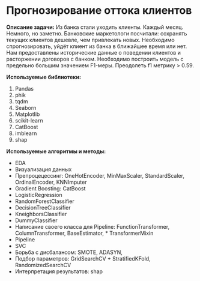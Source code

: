 
# Прогнозирование оттока клиентов

**Описание задачи:** Из банка стали уходить клиенты. Каждый месяц. Немного, но заметно. Банковские маркетологи посчитали: сохранять текущих клиентов дешевле, чем привлекать новых.
Необходимо спрогнозировать, уйдёт клиент из банка в ближайшее время или нет. Нам предоставлены исторические данные о поведении клиентов и расторжении договоров с банком. Необходимо построить модель с предельно большим значением F1-меры. Преодолеть f1 метрику > 0.59. 

**Используемые библиотеки:** 
1. Pandas
2. phik
3. tqdm
4. Seaborn
5. Matplotlib
6. scikit-learn
7. CatBoost
8. imblearn
9. shap

**Используемые алгоритмы и методы:**
* EDA
* Визуализация данных
* Препроцецессинг: OneHotEncoder, MinMaxScaler, StandardScaler, OrdinalEncoder, KNNImputer
* Gradient Boosting: CatBoost
* LogisticRegression
* RandomForestClassifier
* DecisionTreeClassifier
* KneighborsClassifier
* DummyClassifier
* Написание своего класса для Pipeline: FunctionTransformer, ColumnTransformer, BaseEstimator, * TransformerMixin
* Pipeline
* SVC
* Борьба с дисбалансом: SMOTE, ADASYN, 
* Подбор параметров: GridSearchCV + StratifiedKFold, RandomizedSearchCV
* Интерпретация результатов: shap
